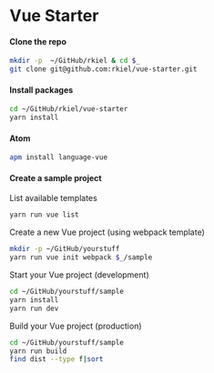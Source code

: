 # Vue Starter


#### Clone the repo

```bash
mkdir -p  ~/GitHub/rkiel & cd $_
git clone git@github.com:rkiel/vue-starter.git
```

#### Install packages

```bash
cd ~/GitHub/rkiel/vue-starter
yarn install
```

#### Atom

```bash
apm install language-vue
```

#### Create a sample project

List available templates

```bash
yarn run vue list
```

Create a new Vue project (using webpack template)

```bash
mkdir -p ~/GitHub/yourstuff
yarn run vue init webpack $_/sample
```

Start your Vue project (development)

```bash
cd ~/GitHub/yourstuff/sample
yarn install
yarn run dev
```

Build your Vue project (production)

```bash
cd ~/GitHub/yourstuff/sample
yarn run build
find dist --type f|sort
```

